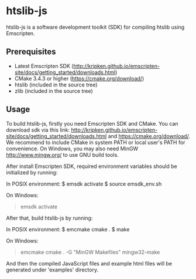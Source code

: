 htslib-js
======================

htslib-js is a software development toolkit (SDK) for compiling htslib using Emscripten.


Prerequisites
----------------------

- Latest Emscripten SDK (<http://kripken.github.io/emscripten-site/docs/getting_started/downloads.html>)
- CMake 3.4.3 or higher (<https://cmake.org/download/>)
- htslib (included in the source tree)
- zlib (included in the source tree)


Usage
----------------------

To build htslib-js, firstly you need Emscripten SDK and CMake. You can download sdk via this link: <http://kripken.github.io/emscripten-site/docs/getting_started/downloads.html> and <https://cmake.org/download/>. We recommend to include CMake in system PATH or local user's PATH for convenience. On Windows, you may also need MinGW <http://www.mingw.org/> to use GNU build tools.

After install Emscripten SDK, required environment variables should be initialized by running:

In POSIX environment:
   $ emsdk activate
   $ source emsdk_env.sh

On Windows:
   > emsdk activate

After that, build htslib-js by running:
   
In POSIX environment:
   $ emcmake cmake .
   $ make

On Windows:
   > emcmake cmake . -G "MinGW Makefiles"
   > mingw32-make

And then the compiled JavaScript files and example html files will be generated under 'examples' directory.
